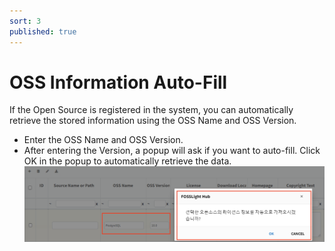 ```yaml
---
sort: 3
published: true
---
```



# OSS Information Auto-Fill

If the Open Source is registered in the system, 
you can automatically retrieve the stored information using the OSS Name and OSS Version.

- Enter the OSS Name and OSS Version.
- After entering the Version, a popup will ask if you want to auto-fill. 
  Click OK in the popup to automatically retrieve the data.
  ![OSSTableAutoFill](../../images/common/oss_table_functions/oss_table_autofill.png)
